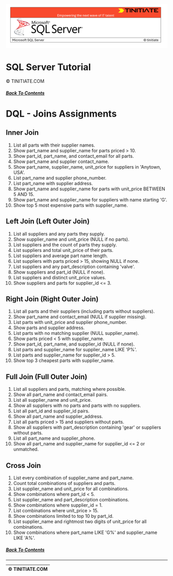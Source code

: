 ![SQL Server Tinitiate Image](../../../sqlserver-sql/sqlserver.png)

# SQL Server Tutorial
&copy; TINITIATE.COM

##### [Back To Contents](./README.md)

# DQL - Joins Assignments

## Inner Join
1. List all parts with their supplier names.
2. Show part_name and supplier_name for parts priced > 10.
3. Show part_id, part_name, and contact_email for all parts.
4. Show part_name and supplier contact_name.
5. Show part_name, supplier_name, unit_price for suppliers in 'Anytown, USA'.
6. List part_name and supplier phone_number.
7. List part_name with supplier address.
8. Show part_name and supplier_name for parts with unit_price BETWEEN 5 AND 15.
9. Show part_name and supplier_name for suppliers with name starting 'G'.
10. Show top 5 most expensive parts with supplier_name.

## Left Join (Left Outer Join)
1. List all suppliers and any parts they supply.
2. Show supplier_name and unit_price (NULL if no parts).
3. List suppliers and the count of parts they supply.
4. List suppliers and total unit_price of their parts.
5. List suppliers and average part name length.
6. List suppliers with parts priced > 15, showing NULL if none.
7. List suppliers and any part_description containing 'valve'.
8. Show suppliers and part_id (NULL if none).
9. List suppliers and distinct unit_price values.
10. Show suppliers and parts for supplier_id <= 3.

## Right Join (Right Outer Join)
1. List all parts and their suppliers (including parts without suppliers).
2. Show part_name and contact_email (NULL if supplier missing).
3. List parts with unit_price and supplier phone_number.
4. Show parts and supplier address.
5. List parts with no matching supplier (NULL supplier_name).
6. Show parts priced < 5 with supplier_name.
7. Show part_id, part_name, and supplier_id (NULL if none).
8. List parts and supplier_name for supplier_name LIKE 'P%'.
9. List parts and supplier_name for supplier_id > 5.
10. Show top 3 cheapest parts with supplier_name.

## Full Join (Full Outer Join)
1. List all suppliers and parts, matching where possible.
2. Show all part_name and contact_email pairs.
3. List all supplier_name and unit_price.
4. Show all suppliers with no parts and parts with no suppliers.
5. List all part_id and supplier_id pairs.
6. Show all part_name and supplier_address.
7. List all parts priced > 15 and suppliers without parts.
8. Show all suppliers with part_description containing 'gear' or suppliers without parts.
9. List all part_name and supplier_phone.
10. Show all part_name and supplier_name for supplier_id <= 2 or unmatched.

## Cross Join
1. List every combination of supplier_name and part_name.
2. Count total combinations of suppliers and parts.
3. List supplier_name and unit_price for all combinations.
4. Show combinations where part_id < 5.
5. List supplier_name and part_description combinations.
6. Show combinations where supplier_id = 1.
7. List combinations where unit_price > 15.
8. Show combinations limited to top 10 by part_id.
9. List supplier_name and rightmost two digits of unit_price for all combinations.
10. Show combinations where part_name LIKE 'G%' and supplier_name LIKE 'A%'.

##### [Back To Contents](./README.md)
***
| &copy; TINITIATE.COM |
|----------------------|
